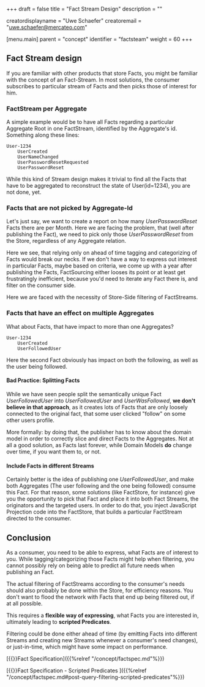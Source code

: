 +++
draft = false
title = "Fact Stream Design"
description = ""

creatordisplayname = "Uwe Schaefer"
creatoremail = "uwe.schaefer@mercateo.com"

[menu.main]
parent = "concept"
identifier = "factsteam"
weight = 60
+++

## Fact Stream design

If you are familiar with other products that store Facts, you might be familiar with the concept of an Fact-Stream. In most solutions, the consumer subscribes to particular stream of Facts and then picks those of interest for him.

### FactStream per Aggregate

A simple example would be to have all Facts regarding a particular Aggregate Root in one FactStream, identified by the Aggregate's id. Something along these lines:

```
User-1234
	UserCreated
	UserNameChanged
	UserPasswordResetRequested
	UserPasswordReset
```  
While this kind of Stream design makes it trivial to find all the Facts that have to be aggregated to reconstruct the state of User(id=1234), you are not done, yet.

### Facts that are not picked by Aggregate-Id

Let's just say, we want to create a report on how many *UserPasswordReset* Facts there are per Month. Here we are facing the problem, that (well after publishing the Fact), we need to pick only those *UserPasswordReset* from the Store, regardless of any Aggregate relation. 

Here we see, that relying only on ahead of time tagging and categorizing of Facts would break our necks. If we don't have a way to express out interest in particular Facts, maybe based on criteria, we come up with a year after publishing the Facts, FactSourcing either looses its point or at least get frustratingly inefficient, because you'd need to iterate any Fact there is, and filter on the consumer side.

Here we are faced with the necessity of Store-Side filtering of FactStreams.

### Facts that have an effect on multiple Aggregates

What about Facts, that have impact to more than one Aggregates?
```
User-1234
	UserCreated
	UserFollowedUser
```  

Here the second Fact obviously has impact on both the following, as well as the user being followed. 

#### Bad Practice: Splitting Facts

While we have seen people split the semantically unique Fact *UserFollowedUser* into *UserFollowedUser* and *UserWasFollowed*, **we don't believe in that approach**, as it creates lots of Facts that are only loosely connected to the original fact, that some user clicked "follow" on some other users profile.

More formally: by doing that, the publisher has to know about the domain model in order to correctly slice and direct Facts to the Aggregates. Not at all a good solution, as Facts last forever, while Domain Models **do** change over time, if you want them to, or not.

#### Include Facts in different Streams

Certainly better is the idea of publishing one *UserFollowedUser*, and make both Aggregates (The user following and the one being followed) consume this Fact. For that reason, some solutions (like FactStore, for instance) give you the opportunity to pick that Fact and place it into both Fact Streams, the originators and the targeted users.
In order to do that, you inject JavaScript Projection code into the FactStore, that builds a particular FactStream directed to the consumer.

## Conclusion

As a consumer, you need to be able to express, what Facts are of interest to you. While tagging/categorizing those Facts might help when filtering, you cannot possibly rely on being able to predict all future needs when publishing an Fact. 

The actual filtering of FactStreams according to the consumer's needs should also probably be done within the Store, for efficiency reasons. You don't want to flood the network with Facts that end up being filtered out, if at all possible.

This requires a **flexible way of expressing**, what Facts you are interested in, ultimately leading to **scripted Predicates**.

Filtering could be done either ahead of time (by emitting Facts into different Streams and creating new Streams whenever a consumer's need changes), or just-in-time, which might have some impact on performance.   
 
[{{<icon name="circle-arrow-right" size="small">}}Fact Specification]({{%relref "/concept/factspec.md"%}})

[{{<icon name="circle-arrow-right" size="small">}}Fact Specification - Scripted Predicates ]({{%relref "/concept/factspec.md#post-query-filtering-scripted-predicates"%}})

